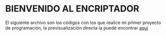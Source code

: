 # BIENVENIDO AL ENCRIPTADOR

El siguiente archivo son los códigos con los que realice mi primer proyecto de programación,  la previsualización directa la puede encontrar [aqui](https://jav89.github.io/Challenge-Encriptador/)
